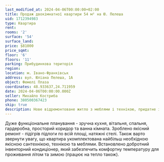 ```yaml
---
last_modified_at: 2024-04-06T00:00:00+02:00
title: Продаж двокімнатної квартири 54 м² на Ю. Пелеша
uid: 1712394983
type: Квартира
rent:
rooms: '2'
surface: '54'
surface_land:
price: $81000
price_sqmt:
floor: '6'
floors: '11'
parking: Прибудинкова територія
region:
location: м. Івано-Франківськ
address: вул. Юліана Пелеша, 1А
object: Фемелі Плаза
coordinates: 48.933637,24.711959
date: 2024-04-06T00:00:00.000Z
seller: Михайло Костриба
phone: 380500367423
skip: true
description: Нове відремонтоване житло з меблями і технікою, придатне і готове для проживання
---
```


Дуже функціональне планування - зручна кухня, вітальня, спальня, гардеробна, просторий коридор та ванна кімната. Зроблено якісний ремонт - підігрів підлоги по всій площі, натяжні стелі. Також варто звернути увагу, що квартира укомплектована найбільш необхідною якісною сантехнікою, технікою та меблями. Встановлено добротний інвенторний кондиціонер, який забезпечить комфортну температуру для проживання літом та зимою (працює на тепло також).
